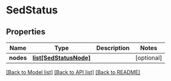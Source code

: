# SedStatus

## Properties
Name | Type | Description | Notes
------------ | ------------- | ------------- | -------------
**nodes** | [**list[SedStatusNode]**](SedStatusNode.md) |  | [optional] 

[[Back to Model list]](../README.md#documentation-for-models) [[Back to API list]](../README.md#documentation-for-api-endpoints) [[Back to README]](../README.md)


